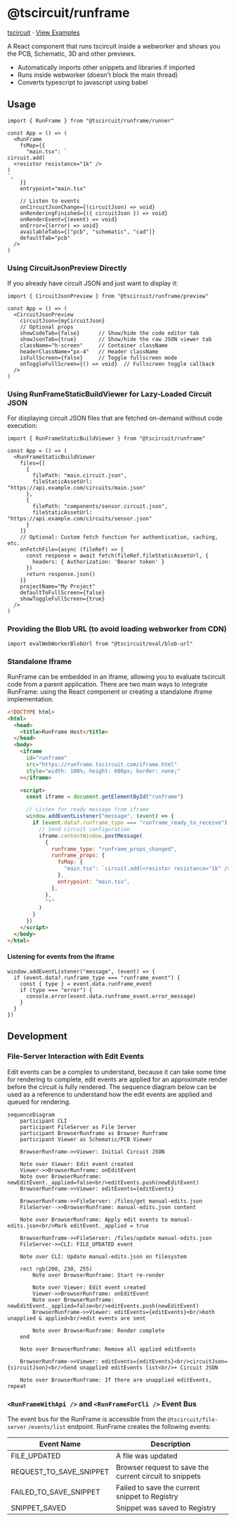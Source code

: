 # @tscircuit/runframe

[tscircuit](https://github.com/tscircuit/tscircuit) ⋅ [View Examples](https://runframe.vercel.app)

A React component that runs tscircuit inside a webworker and shows you the PCB,
Schematic, 3D and other previews.

- Automatically imports other snippets and libraries if imported
- Runs inside webworker (doesn't block the main thread)
- Converts typescript to javascript using babel

## Usage

```tsx
import { RunFrame } from "@tscircuit/runframe/runner"

const App = () => (
  <RunFrame
    fsMap={{
      "main.tsx": `
circuit.add(
  <resistor resistance="1k" />
)
`,
    }}
    entrypoint="main.tsx"

    // Listen to events
    onCircuitJsonChange={(circuitJson) => void}
    onRenderingFinished={({ circuitJson }) => void}
    onRenderEvent={(event) => void}
    onError={(error) => void}
    availableTabs={["pcb", "schematic", "cad"]}
    defaultTab="pcb"
  />
)
```

### Using CircuitJsonPreview Directly

If you already have circuit JSON and just want to display it:

```tsx
import { CircuitJsonPreview } from "@tscircuit/runframe/preview"

const App = () => (
  <CircuitJsonPreview
    circuitJson={myCircuitJson}
    // Optional props
    showCodeTab={false}      // Show/hide the code editor tab
    showJsonTab={true}       // Show/hide the raw JSON viewer tab
    className="h-screen"     // Container className
    headerClassName="px-4"   // Header className
    isFullScreen={false}     // Toggle fullscreen mode
    onToggleFullScreen={() => void}  // Fullscreen toggle callback
  />
)
```

### Using RunFrameStaticBuildViewer for Lazy-Loaded Circuit JSON

For displaying circuit JSON files that are fetched on-demand without code execution:

```tsx
import { RunFrameStaticBuildViewer } from "@tscircuit/runframe"

const App = () => (
  <RunFrameStaticBuildViewer
    files={[
      {
        filePath: "main.circuit.json",
        fileStaticAssetUrl: "https://api.example.com/circuits/main.json"
      },
      {
        filePath: "components/sensor.circuit.json", 
        fileStaticAssetUrl: "https://api.example.com/circuits/sensor.json"
      }
    ]}
    // Optional: Custom fetch function for authentication, caching, etc.
    onFetchFile={async (fileRef) => {
      const response = await fetch(fileRef.fileStaticAssetUrl, {
        headers: { Authorization: 'Bearer token' }
      })
      return response.json()
    }}
    projectName="My Project"
    defaultToFullScreen={false}
    showToggleFullScreen={true}
  />
)
```

### Providing the Blob URL (to avoid loading webworker from CDN)

```tsx
import evalWebWorkerBlobUrl from "@tscircuit/eval/blob-url"
```

### Standalone Iframe

RunFrame can be embedded in an iframe, allowing you to evaluate tscircuit code from a parent application. There are two main ways to integrate RunFrame: using the React component or creating a standalone iframe implementation.

```html
<!DOCTYPE html>
<html>
  <head>
    <title>RunFrame Host</title>
  </head>
  <body>
    <iframe
      id="runframe"
      src="https://runframe.tscircuit.com/iframe.html"
      style="width: 100%; height: 600px; border: none;"
    ></iframe>

    <script>
      const iframe = document.getElementById("runframe")

      // Listen for ready message from iframe
      window.addEventListener("message", (event) => {
        if (event.data?.runframe_type === "runframe_ready_to_receive") {
          // Send circuit configuration
          iframe.contentWindow.postMessage(
            {
              runframe_type: "runframe_props_changed",
              runframe_props: {
                fsMap: {
                  "main.tsx": `circuit.add(<resistor resistance="1k" />)`,
                },
                entrypoint: "main.tsx",
              },
            },
            "*"
          )
        }
      })
    </script>
  </body>
</html>
```

#### Listening for events from the iframe

```tsx
window.addEventListener("message", (event) => {
  if (event.data?.runframe_type === "runframe_event") {
    const { type } = event.data.runframe_event
    if (type === "error") {
      console.error(event.data.runframe_event.error_message)
    }
  }
})
```

## Development

### File-Server Interaction with Edit Events

Edit events can be a complex to understand, because it can take some
time for rendering to complete, edit events are applied for an
approximate render before the circuit is fully rendered. The sequence
diagram below can be used as a reference to understand how the edit events
are applied and queued for rendering.

```mermaid
sequenceDiagram
    participant CLI
    participant FileServer as File Server
    participant BrowserRunframe as Browser Runframe
    participant Viewer as Schematic/PCB Viewer

    BrowserRunframe->>Viewer: Initial Circuit JSON

    Note over Viewer: Edit event created
    Viewer->>BrowserRunframe: onEditEvent
    Note over BrowserRunframe: newEditEvent._applied=false<br/>editEvents.push(newEditEvent)
    BrowserRunframe->>Viewer: editEvents={editEvents}

    BrowserRunframe->>FileServer: /files/get manual-edits.json
    FileServer-->>BrowserRunframe: manual-edits.json content

    Note over BrowserRunframe: Apply edit events to manual-edits.json<br/>Mark editEvent._applied = true

    BrowserRunframe->>FileServer: /files/update manual-edits.json
    FileServer->>CLI: FILE_UPDATED event

    Note over CLI: Update manual-edits.json on filesystem

    rect rgb(200, 230, 255)
        Note over BrowserRunframe: Start re-render

        Note over Viewer: Edit event created
        Viewer->>BrowserRunframe: onEditEvent
        Note over BrowserRunframe: newEditEvent._applied=false<br/>editEvents.push(newEditEvent)
        BrowserRunframe->>Viewer: editEvents={editEvents}<br/>both unapplied & applied<br/>edit events are sent

        Note over BrowserRunframe: Render complete
    end

    Note over BrowserRunframe: Remove all applied editEvents

    BrowserRunframe->>Viewer: editEvents={editEvents}<br/>circuitJson={circuitJson}<br/>Send unapplied editEvents list<br/>+ Circuit JSON

    Note over BrowserRunframe: If there are unapplied editEvents, repeat
```

### `<RunFrameWithApi />` and `<RunFrameForCli />` Event Bus

The event bus for the RunFrame is accessible from the `@tscircuit/file-server`
`/events/list` endpoint. RunFrame creates the following events:

| Event Name              | Description                                             |
| ----------------------- | ------------------------------------------------------- |
| FILE_UPDATED            | A file was updated                                      |
| REQUEST_TO_SAVE_SNIPPET | Browser request to save the current circuit to snippets |
| FAILED_TO_SAVE_SNIPPET  | Failed to save the current snippet to Registry          |
| SNIPPET_SAVED           | Snippet was saved to Registry                           |
